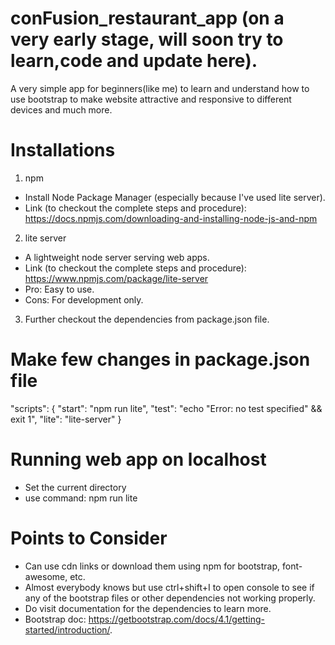 # conFusion_restaurant_app (on a very early stage, will soon try to learn,code and update here).
A very simple app for beginners(like me) to learn and understand how to use bootstrap to make website attractive and responsive to different devices and much more.


# Installations
1) npm
 - Install Node Package Manager (especially because I've used lite server).
 - Link (to checkout the complete steps and procedure): https://docs.npmjs.com/downloading-and-installing-node-js-and-npm
 
2) lite server
 - A lightweight node server serving web apps.
 - Link (to checkout the complete steps and procedure): https://www.npmjs.com/package/lite-server
 - Pro: Easy to use.
 - Cons: For development only.
 
3) Further checkout the dependencies from package.json file. 


# Make few changes in package.json file  
"scripts": {
    "start": "npm run lite",
    "test": "echo \"Error: no test specified\" && exit 1",
    "lite": "lite-server"
  }
 
# Running web app on localhost
 - Set the current directory
 - use command: npm run lite 
 
# Points to Consider
 - Can use cdn links or download them using npm for bootstrap, font-awesome, etc.
 - Almost everybody knows but use ctrl+shift+I to open console to see if any of the bootstrap files or other dependencies not working properly.
 - Do visit documentation for the dependencies to learn more.
 - Bootstrap doc: https://getbootstrap.com/docs/4.1/getting-started/introduction/.
 




  
  

